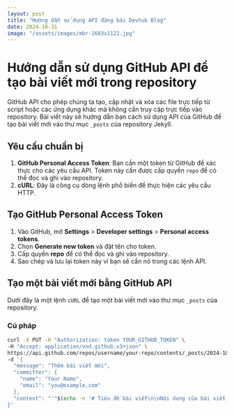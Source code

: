 ```yaml
---
layout: post
title: "Hướng dẫn sử dụng API đăng bài Devhub Blog"
date: 2024-10-31
image: "/assets/images/mbr-1683x1122.jpg"
---
```


# Hướng dẫn sử dụng GitHub API để tạo bài viết mới trong repository

GitHub API cho phép chúng ta tạo, cập nhật và xóa các file trực tiếp từ script hoặc các ứng dụng khác mà không cần truy cập trực tiếp vào repository. Bài viết này sẽ hướng dẫn bạn cách sử dụng API của GitHub để tạo bài viết mới vào thư mục `_posts` của repository Jekyll.

## Yêu cầu chuẩn bị

1. **GitHub Personal Access Token**: Bạn cần một token từ GitHub để xác thực cho các yêu cầu API. Token này cần được cấp quyền `repo` để có thể đọc và ghi vào repository.
2. **cURL**: Đây là công cụ dòng lệnh phổ biến để thực hiện các yêu cầu HTTP.

## Tạo GitHub Personal Access Token

1. Vào GitHub, mở **Settings** > **Developer settings** > **Personal access tokens**.
2. Chọn **Generate new token** và đặt tên cho token.
3. Cấp quyền **repo** để có thể đọc và ghi vào repository.
4. Sao chép và lưu lại token này vì bạn sẽ cần nó trong các lệnh API.

## Tạo một bài viết mới bằng GitHub API

Dưới đây là một lệnh `cURL` để tạo một bài viết mới vào thư mục `_posts` của repository.

### Cú pháp

```bash
curl -X PUT -H "Authorization: token YOUR_GITHUB_TOKEN" \
-H "Accept: application/vnd.github.v3+json" \
https://api.github.com/repos/username/your-repo/contents/_posts/2024-10-25-your-new-post.md \
-d '{
  "message": "Thêm bài viết mới",
  "committer": {
    "name": "Your Name",
    "email": "you@example.com"
  },
  "content": "'"$(echo -n '# Tiêu đề bài viết\n\nNội dung của bài viết' | base64)"'"
}'
```